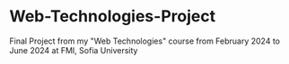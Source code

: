 # Web-Technologies-Project
Final Project from my "Web Technologies" course from February 2024 to June 2024 at FMI, Sofia University

